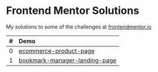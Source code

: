 # Frontend Mentor Solutions

My solutions to some of the challenges at [frontendmentor.io](https://www.frontendmentor.io)

| #   |                                               Demo |
| :-- | :------------------------------------------------  |
| 0   | [ecommerce-product-page](https://ahmed-0011.github.io/frontend-mentor-challenges/ecommerce-product-page) |
| 1   | [bookmark-manager-landing-page](https://ahmed-0011.github.io/frontend-mentor-challenges/bookmark-manager-landing-page/dist) |